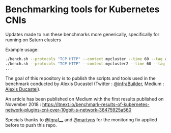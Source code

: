 # Benchmarking tools for Kubernetes CNIs

Updates made to run these benchmarks more generically, specifically for running on Saturn clusters

Example usage:

```sh
./bench.sh --protocols "TCP HTTP" --context mycluster --time 60 --tag aws-cni
./bench.sh --protocols "TCP HTTP" --context mycluster2 --time 60 --tag calico
...
```



The goal of this repository is to publish the scripts and tools used in the benchmark conducted by Alexis Ducastel (Twitter : [@infraBuilder](https://twitter.com/infraBuilder), Medium : [Alexis Ducastel](https://medium.com/@infrabuilder)).

An article has been published on Medium with the first results published on November 2018 : https://itnext.io/benchmark-results-of-kubernetes-network-plugins-cni-over-10gbit-s-network-36475925a560

Specials thanks to [@tgraf__](https://twitter.com/tgraf__) and [@martyns](https://twitter.com/martyns) for the monitoring fix applied before to push this repo.